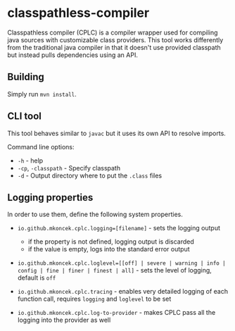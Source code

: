 # classpathless-compiler

Classpathless compiler (CPLC) is a compiler wrapper used for compiling java
sources with customizable class providers. This tool works differently from the
traditional java compiler in that it doesn't use provided classpath but instead
pulls dependencies using an API.

## Building
Simply run `mvn install`.

## CLI tool

This tool behaves similar to `javac` but it uses its own API to resolve imports.

Command line options:

* `-h` - help
* `-cp`, `-classpath` - Specify classpath
* `-d` - Output directory where to put the `.class` files

## Logging properties

In order to use them, define the following system properties.

* `io.github.mkoncek.cplc.logging=[filename]` - sets the logging output
  * if the property is not defined, logging output is discarded
  * if the value is empty, logs into the standard error output

* `io.github.mkoncek.cplc.loglevel=[[off] | severe | warning | info | config | fine | finer | finest | all]` -
sets the level of logging, default is `off`

* `io.github.mkoncek.cplc.tracing` - enables very detailed logging of each
function call, requires `logging` and `loglevel` to be set

* `io.github.mkoncek.cplc.log-to-provider` - makes CPLC pass all the logging
into the provider as well
